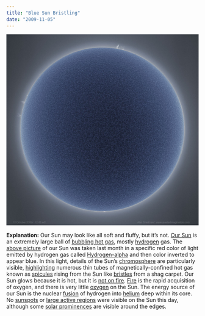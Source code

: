 ```yaml
---
title: "Blue Sun Bristling"
date: "2009-11-05"
---
```


![](images/bluesun_friedman.jpg "[APOD: 2009 November 4 - Blue Sun Bristling](http://antwrp.gsfc.nasa.gov/apod/ap091104.html)")

**Explanation:** Our Sun may look like all soft and fluffy, but it’s not. [Our Sun](http://en.wikipedia.org/wiki/Sun) is an extremely large ball of [bubbling hot gas](http://antwrp.gsfc.nasa.gov/apod/ap970108.html), mostly [hydrogen](http://periodic.lanl.gov/elements/1.html) gas. The [above picture](http://www.avertedimagination.com/img_pages/blue_fireball.html) of our Sun was taken last month in a specific red color of light emitted by hydrogen gas called [Hydrogen-alpha](http://www.solarobserving.com/halpha.htm) and then color inverted to appear blue. In this light, details of the Sun’s [chromosphere](http://en.wikipedia.org/wiki/Chromosphere) are particularly visible, [highlighting](http://antwrp.gsfc.nasa.gov/apod/ap050216.html) numerous thin tubes of magnetically-confined hot gas known as [spicules](http://antwrp.gsfc.nasa.gov/apod/ap081102.html) rising from the Sun like [bristles](http://en.wikipedia.org/wiki/Bristles) from a shag carpet. Our Sun glows because it is hot, but it is [not on fire](http://en.wikipedia.org/wiki/Fire). [Fire](http://www.ci.phoenix.az.us/FIRE/homefire.html) is the rapid acquisition of oxygen, and there is very little [oxygen](http://www.webelements.com/webelements/elements/text/key/O.html) on the Sun. The energy source of our Sun is the nuclear [fusion](http://www.youtube.com/watch?v=uOxuGzYXHSQ) of hydrogen into [helium](http://www.webelements.com/webelements/elements/text/key/He.html) deep within its core. No [sunspots](http://antwrp.gsfc.nasa.gov/apod/ap031027.html) or [large active regions](http://antwrp.gsfc.nasa.gov/apod/ap090405.html) were visible on the Sun this day, although some [solar prominences](http://antwrp.gsfc.nasa.gov/apod/ap030707.html) are visible around the edges.
